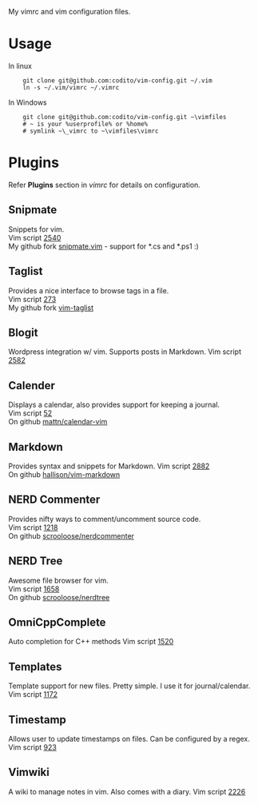 My vimrc and vim configuration files.

# Usage
In linux

        git clone git@github.com:codito/vim-config.git ~/.vim
        ln -s ~/.vim/vimrc ~/.vimrc

In Windows

        git clone git@github.com:codito/vim-config.git ~\vimfiles
        # ~ is your %userprofile% or %home%
        # symlink ~\_vimrc to ~\vimfiles\vimrc

# Plugins
Refer **Plugins** section in _vimrc_ for details on configuration.

## Snipmate
Snippets for vim.  
Vim script [2540](http://www.vim.org/scripts/script.php?script_id=2540)  
My github fork [snipmate.vim](http://github.com/codito/snipmate.vim) - support for *.cs and *.ps1 :)  

## Taglist
Provides a nice interface to browse tags in a file.  
Vim script [273](http://www.vim.org/scripts/script.php?script_id=273)  
My github fork [vim-taglist](http://github.com/codito/vim-taglist)  

## Blogit
Wordpress integration w/ vim. Supports posts in Markdown.
Vim script [2582](http://www.vim.org/scripts/script.php?script_id=2582)

## Calender
Displays a calendar, also provides support for keeping a journal.  
Vim script [52](www.vim.org/scripts/script.php?script_id=52)  
On github [mattn/calendar-vim](http://www.vim.org/scripts/script.php?script_id=52)  

## Markdown
Provides syntax and snippets for Markdown.
Vim script [2882](http://www.vim.org/scripts/script.php?script_id=2882)  
On github [hallison/vim-markdown](http://github.com/hallison/vim-markdown)  

## NERD Commenter
Provides nifty ways to comment/uncomment source code.  
Vim script [1218](http://www.vim.org/scripts/script.php?script_id=1218)  
On github [scrooloose/nerdcommenter](https://github.com/scrooloose/nerdcommenter)  

## NERD Tree
Awesome file browser for vim.  
Vim script [1658](http://www.vim.org/scripts/script.php?script_id=1658)  
On github [scrooloose/nerdtree](https://github.com/scrooloose/nerdtree)  

## OmniCppComplete
Auto completion for C++ methods
Vim script [1520](http://www.vim.org/scripts/script.php?script_id=1520)

## Templates
Template support for new files. Pretty simple. I use it for journal/calendar.  
Vim script [1172](www.vim.org/scripts/script.php?script_id=1172)  

## Timestamp
Allows user to update timestamps on files. Can be configured by a regex.  
Vim script [923](http://www.vim.org/scripts/script.php?script_id=923)  

## Vimwiki
A wiki to manage notes in vim. Also comes with a diary.
Vim script [2226](http://www.vim.org/scripts/script.php?script_id=2226)
